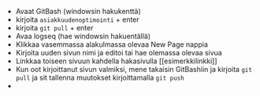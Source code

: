 - Avaat GitBash (windowsin hakukenttä)
- kirjoita `asiakkuudenoptimointi` + enter
- kirjoita `git pull` + enter
- Avaa logseq (hae windowsin hakuentällä)
- Klikkaa vasemmassa alakulmassa olevaa New Page nappia
- Kirjoita uuden sivun nimi ja editoi tai hae olemassa olevaa sivua
- Linkkaa toiseen sivuun kahdella hakasivulla [[esimerkkilinkki]]
- Kun oot kirjoittanut sivun valmiksi, mene takaisin GitBashiin ja kirjoita `git pull` ja sit tallenna muutokset kirjoittamalla `git push`
-